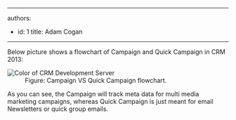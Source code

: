 

---
authors:
  - id: 1
    title: Adam Cogan
---




<span class='intro'> <p>Below picture shows a flowchart of Campaign and Quick Campaign in CRM 2013&#58;</p> </span>

<dl class="image"><dt> 
      <img alt="Color of CRM Development Server" src="/Communication/RulesToBetterCRMForUsers/PublishingImages/CampaignVSQuickCampaign.jpg" />
   </dt><dd> Figure&#58; Campaign VS Quick Campaign flowchart.</dd></dl><p>As you can see, the Campaign will track meta data for multi media marketing​ campaigns, whereas Quick Campaign is just meant for email Newsletters or quick group emails.
</p>


